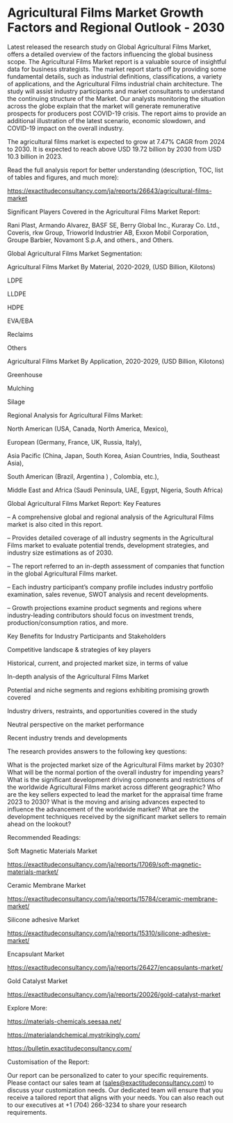 # Agricultural Films Market Growth Factors and Regional Outlook - 2030

Latest released the research study on Global Agricultural Films Market, offers a detailed overview of the factors influencing the global business scope. The Agricultural Films Market report is a valuable source of insightful data for business strategists. The market report starts off by providing some fundamental details, such as industrial definitions, classifications, a variety of applications, and the Agricultural Films industrial chain architecture. The study will assist industry participants and market consultants to understand the continuing structure of the Market. Our analysts monitoring the situation across the globe explain that the market will generate remunerative prospects for producers post COVID-19 crisis. The report aims to provide an additional illustration of the latest scenario, economic slowdown, and COVID-19 impact on the overall industry.

The agricultural films market is expected to grow at 7.47% CAGR from 2024 to 2030. It is expected to reach above USD 19.72 billion by 2030 from USD 10.3 billion in 2023.

Read the full analysis report for better understanding (description, TOC, list of tables and figures, and much more):

https://exactitudeconsultancy.com/ja/reports/26643/agricultural-films-market

Significant Players Covered in the Agricultural Films Market Report:

Rani Plast, Armando Alvarez, BASF SE, Berry Global Inc., Kuraray Co. Ltd., Coveris, rkw Group, Trioworld Industrier AB, Exxon Mobil Corporation, Groupe Barbier, Novamont S.p.A, and others., and Others.

Global Agricultural Films Market Segmentation:

Agricultural Films Market By Material, 2020-2029, (USD Billion, Kilotons)

LDPE

LLDPE

HDPE

EVA/EBA

Reclaims

Others

Agricultural Films Market By Application, 2020-2029, (USD Billion, Kilotons)

Greenhouse

Mulching

Silage

Regional Analysis for Agricultural Films Market:

North American (USA, Canada, North America, Mexico),

European (Germany, France, UK, Russia, Italy),

Asia Pacific (China, Japan, South Korea, Asian Countries, India, Southeast Asia),

South American (Brazil, Argentina ) , Colombia, etc.),

Middle East and Africa (Saudi Peninsula, UAE, Egypt, Nigeria, South Africa)

Global Agricultural Films Market Report: Key Features

– A comprehensive global and regional analysis of the Agricultural Films market is also cited in this report.

– Provides detailed coverage of all industry segments in the Agricultural Films market to evaluate potential trends, development strategies, and industry size estimations as of 2030.

– The report referred to an in-depth assessment of companies that function in the global Agricultural Films market.

– Each industry participant’s company profile includes industry portfolio examination, sales revenue, SWOT analysis and recent developments.

– Growth projections examine product segments and regions where industry-leading contributors should focus on investment trends, production/consumption ratios, and more.

Key Benefits for Industry Participants and Stakeholders

Competitive landscape & strategies of key players

Historical, current, and projected market size, in terms of value

In-depth analysis of the Agricultural Films Market

Potential and niche segments and regions exhibiting promising growth covered

Industry drivers, restraints, and opportunities covered in the study

Neutral perspective on the market performance

Recent industry trends and developments

The research provides answers to the following key questions:

What is the projected market size of the Agricultural Films market by 2030?
What will be the normal portion of the overall industry for impending years?
What is the significant development driving components and restrictions of the worldwide Agricultural Films market across different geographic?
Who are the key sellers expected to lead the market for the appraisal time frame 2023 to 2030?
What is the moving and arising advances expected to influence the advancement of the worldwide market?
What are the development techniques received by the significant market sellers to remain ahead on the lookout?

Recommended Readings:

Soft Magnetic Materials Market

https://exactitudeconsultancy.com/ja/reports/17069/soft-magnetic-materials-market/

Ceramic Membrane Market

https://exactitudeconsultancy.com/ja/reports/15784/ceramic-membrane-market/

Silicone adhesive Market

https://exactitudeconsultancy.com/ja/reports/15310/silicone-adhesive-market/

Encapsulant Market

https://exactitudeconsultancy.com/ja/reports/26427/encapsulants-market/

Gold Catalyst Market

https://exactitudeconsultancy.com/ja/reports/20026/gold-catalyst-market

Explore More:

https://materials-chemicals.seesaa.net/

https://materialandchemical.mystrikingly.com/

https://bulletin.exactitudeconsultancy.com/

Customisation of the Report:

Our report can be personalized to cater to your specific requirements. Please contact our sales team at (sales@exactitudeconsultancy.com) to discuss your customization needs. Our dedicated team will ensure that you receive a tailored report that aligns with your needs. You can also reach out to our executives at +1 (704) 266-3234 to share your research requirements.
